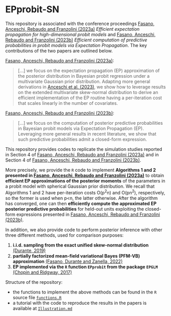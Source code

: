 # EPprobit-SN

This repository is associated with the conference proceedings [Fasano, Anceschi, Rebaudo and Franzolini (2023a)](https://giovannirebaudo.github.io/Publications/2023FasanoAnceschiFranzoliniRebaudo.pdf) *Efficient expectation propagation for high-dimensional probit models* and [Fasano, Anceschi, Rebaudo and Franzolini (2023b)](https://giovannirebaudo.github.io/Publications/2023CLADAGFasanoAnceschiFranzoliniRebaudo.pdf) *Efficient computation of predictive probabilities in probit models via Expectation Propagation*. The key contributions of the two papers are outlined below.

[Fasano, Anceschi, Rebaudo and Franzolini (2023a)](https://giovannirebaudo.github.io/Publications/2023FasanoAnceschiFranzoliniRebaudo.pdf):
> [...] we focus on the expectation propagation (EP) approximation of the posterior distribution in Bayesian probit regression under a multivariate Gaussian prior distribution. Adapting more general derivations in [Anceschi et al. (2023)](https://www.tandfonline.com/doi/abs/10.1080/01621459.2023.2169150), we show how to leverage results on the extended multivariate skew-normal distribution to derive an efficient implementation of the EP routine having a per-iteration cost that scales linearly in the number of covariates.

[Fasano, Anceschi, Rebaudo and Franzolini (2023b)](https://giovannirebaudo.github.io/Publications/2023CLADAGFasanoAnceschiFranzoliniRebaudo.pdf):
> [...] we focus on the computation of posterior predictive probabilities in Bayesian probit models via Expectation Propagation (EP).
Leveraging more general results in recent literature, we show that such predictive probabilities admit a closed-form expression.

This repository provides codes to replicate the simulation studies reported in Section 4 of [Fasano, Anceschi, Rebaudo and Franzolini (2023a)](https://giovannirebaudo.github.io/Publications/2023FasanoAnceschiFranzoliniRebaudo.pdf) and in Section 4 of [Fasano, Anceschi, Rebaudo and Franzolini (2023b)](https://giovannirebaudo.github.io/Publications/2023CLADAGFasanoAnceschiFranzoliniRebaudo.pdf).

More precisely, we provide the `R` code to implement **Algorithms 1 and 2 presented in [Fasano, Anceschi, Rebaudo and Franzolini (2023a)](https://giovannirebaudo.github.io/Publications/2023FasanoAnceschiFranzoliniRebaudo.pdf)** to obtain **efficient EP approximations of the posterior moments** of the parameters in a probit model with spherical Gaussian prior distribution.
We recall that Algorithms 1 and 2 have per-iteration costs O(p<sup>2</sup>n) and O(pn<sup>2</sup>), respectively, so the former is used when p<n, the latter otherwise. After the algorithm has converged, one can then **efficiently compute the approximated EP posterior predictive probabilities** for held-out units exploiting the closed-form expressions presented in [Fasano, Anceschi, Rebaudo and Franzolini (2023b)](https://giovannirebaudo.github.io/Publications/2023CLADAGFasanoAnceschiFranzoliniRebaudo.pdf).

In addition, we also provide code to perform posterior inference with other three different methods, used for comparison purposes:

1. **i.i.d. sampling from the exact unified skew-normal distribution** [(Durante, 2019)](https://academic.oup.com/biomet/article-abstract/106/4/765/5554418)
2. **partially factorized mean-field variational Bayes (PFM-VB) approximation** [(Fasano, Durante and Zanella, 2022)](https://academic.oup.com/biomet/article-abstract/109/4/901/6581071)
3. **EP implemented via the `R` function `EPprobit` from the package `EPGLM`** [(Chopin and Ridgway, 2017)](https://projecteuclid.org/journals/statistical-science/volume-32/issue-1/Leave-Pima-Indians-Alone--Binary-Regression-as-a-Benchmark/10.1214/16-STS581.full)

Structure of the repository:

* the functions to implement the above methods can be found in the `R` source file [`functions.R`](https://github.com/augustofasano/EPprobit-SN/blob/main/functions.R)
* a tutorial with the code to reproduce the results in the papers is available at [`Illustration.md`](https://github.com/augustofasano/EPprobit-SN/blob/main/Illustration.md)
